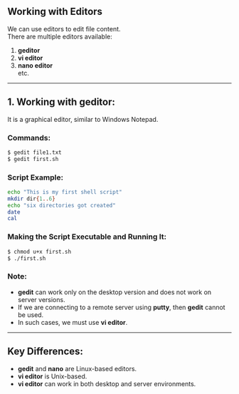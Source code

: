 
## Working with Editors

We can use editors to edit file content.  
There are multiple editors available:  

1. **geditor**  
2. **vi editor**  
3. **nano editor**  
   etc.

---

## 1. Working with geditor:  
It is a graphical editor, similar to Windows Notepad.  

### Commands:  

```bash
$ gedit file1.txt
$ gedit first.sh
```

### Script Example:
```bash
echo "This is my first shell script"
mkdir dir{1..6}
echo "six directories got created"
date
cal
```

### Making the Script Executable and Running It:  
```bash
$ chmod u+x first.sh
$ ./first.sh
```

### Note:
- **gedit** can work only on the desktop version and does not work on server versions.  
- If we are connecting to a remote server using **putty**, then **gedit** cannot be used.  
- In such cases, we must use **vi editor**.  

---

## Key Differences:  
- **gedit** and **nano** are Linux-based editors.  
- **vi editor** is Unix-based.  
- **vi editor** can work in both desktop and server environments.  
